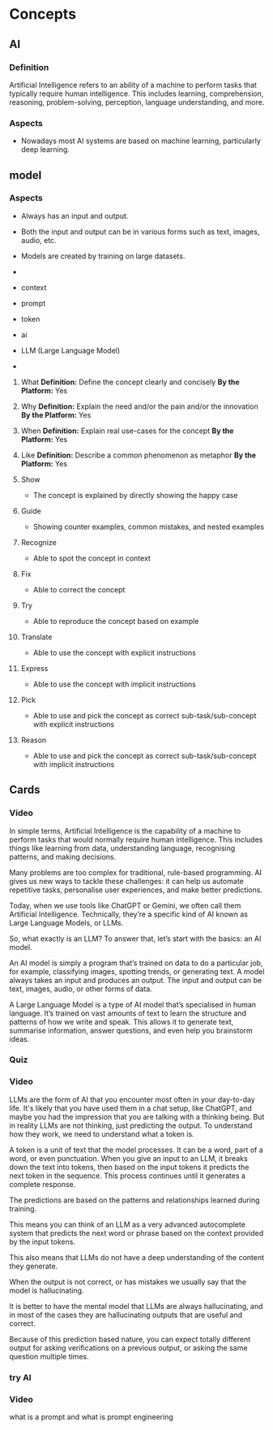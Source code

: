 # Concepts

## AI

### Definition

Artificial Intelligence refers to an ability of a machine to perform tasks that typically require
human intelligence. This includes learning, comprehension, reasoning, problem-solving, perception,
language understanding, and more.

### Aspects

 - Nowadays most AI systems are based on machine learning, particularly deep learning.


## model

### Aspects

 - Always has an input and output.
 - Both the input and output can be in various forms such as text, images, audio, etc.
 - Models are created by training on large datasets.
 -




 - context
 - prompt
 - token
 - ai
 - LLM (Large Language Model)
 -



1. What
   **Definition:** Define the concept clearly and concisely
   **By the Platform:** Yes
2. Why
   **Definition:** Explain the need and/or the pain and/or the innovation
   **By the Platform:** Yes
3. When
   **Definition:** Explain real use-cases for the concept
   **By the Platform:** Yes
4. Like
   **Definition:** Describe a common phenomenon as metaphor
   **By the Platform:** Yes
4. Show

    - The concept is explained by directly showing the happy case
5. Guide
    - Showing counter examples, common mistakes, and nested examples
6. Recognize
    - Able to spot the concept in context
7. Fix
    - Able to correct the concept
8. Try
    - Able to reproduce the concept based on example
9. Translate
    - Able to use the concept with explicit instructions
10. Express
    - Able to use the concept with implicit instructions
11. Pick
    - Able to use and pick the concept as correct sub-task/sub-concept with explicit instructions
12. Reason
    - Able to use and pick the concept as correct sub-task/sub-concept with implicit instructions




## Cards


### Video

In simple terms, Artificial Intelligence is the capability of a machine to perform tasks that would normally require human intelligence. This includes things like learning from data, understanding language, recognising patterns, and making decisions.

Many problems are too complex for traditional, rule-based programming. AI gives us new ways to tackle these challenges: it can help us automate repetitive tasks, personalise user experiences, and make better predictions.

Today, when we use tools like ChatGPT or Gemini, we often call them Artificial Intelligence. Technically, they’re a specific kind of AI known as Large Language Models, or LLMs.

So, what exactly is an LLM? To answer that, let’s start with the basics: an AI model.

An AI model is simply a program that’s trained on data to do a particular job, for example, classifying images, spotting trends, or generating text. A model always takes an input and produces an output. The input and output can be text, images, audio, or other forms of data.

A Large Language Model is a type of AI model that’s specialised in human language. It’s trained on vast amounts of text to learn the structure and patterns of how we write and speak. This allows it to generate text, summarise information, answer questions, and even help you brainstorm ideas.

### Quiz



### Video

LLMs are the form of AI that you encounter most often in your day-to-day life. It's likely that
you have used them in a chat setup, like ChatGPT, and maybe you had the impression that you are
talking with a thinking being. But in reality LLMs are not thinking, just predicting the output.
To understand how they work, we need to understand what a token is.

A token is a unit of text that the model processes. It can be a word, part of a word, or even
punctuation. When you give an input to an LLM, it breaks down the text into tokens,
then based on the input tokens it predicts the next token in the sequence. This process continues
until it generates a complete response.

The predictions are based on the patterns and relationships learned during training.

This means you can think of an LLM as a very advanced autocomplete system that predicts the next
word or phrase based on the context provided by the input tokens.

This also means that LLMs do not have a deep understanding of the content they generate.

When the output is not correct, or has mistakes we usually say that the model is hallucinating.

It is better to have the mental model that LLMs are always hallucinating, and in most of the
cases they are hallucinating outputs that are useful and correct.

Because of this prediction based nature, you can expect totally different output for asking
verifications on a previous output, or asking the same question multiple times.

### try AI

### Video

what is a prompt and what is prompt engineering
